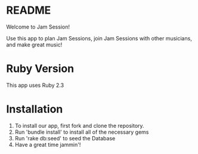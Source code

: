 # README

Welcome to Jam Session!

Use this app to plan Jam Sessions, join Jam Sessions with other musicians, and make great music!

# Ruby Version
  This app uses Ruby 2.3

# Installation
  1. To install our app, first fork and clone the repository.
  2. Run 'bundle install' to install all of the necessary gems
  3. Run 'rake db:seed' to seed the Database
  4. Have a great time jammin'!
